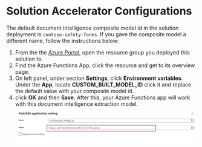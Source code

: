 # Solution Accelerator Configurations
The default document intelligence composite model id in the solution deployment is `contoso-safety-forms`. If you gave the composite model a different name, follow the instructions below:

1. From the the [Azure Portal](https://portal.azure.com), open the resource group you deployed this solution to.
1. Find the Azure Functions App, click the resource and get to its overview page.
1. On left panel, under section **Settings**, click **Environment variables**.  Under the **App**, locate **CUSTOM_BUILT_MODEL_ID** click it and replace the default value with your composite model id.
1. click **OK** and then **Save**. After this, your Azure Functions app will work with this document intelligence extraction model.![ModelID](../Images/AF-Set-Configuration-Model-ID.png)